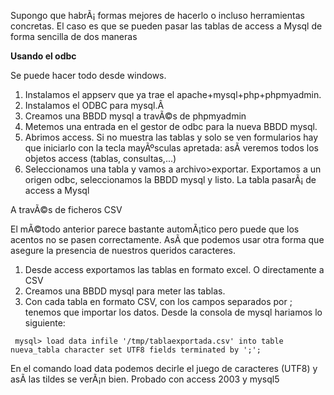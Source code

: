 <p>Supongo que habrÃ¡ formas mejores de hacerlo o incluso herramientas concretas. El caso es que se pueden pasar las tablas de access a Mysql de forma sencilla de dos maneras</p>
<p><strong>Usando el odbc </strong></p>
<p>Se puede hacer todo desde windows.</p>
<ol>
<li>Instalamos el appserv que ya trae el apache+mysql+php+phpmyadmin. </li>
<li>Instalamos el ODBC para mysql.Â </li>
<li>Creamos una BBDD mysql a travÃ©s de phpmyadmin</li>
<li>Metemos una entrada en el gestor de odbc para la nueva BBDD mysql.</li>
<li>Abrimos access. Si no muestra las tablas y solo se ven formularios hay que iniciarlo con la tecla mayÃºsculas apretada: asÃ­ veremos todos los objetos access (tablas, consultas,...)</li>
<li>Seleccionamos una tabla y vamos a archivo>exportar. Exportamos a un origen odbc, seleccionamos la BBDD mysql y listo. La tabla pasarÃ¡ de access a Mysql</li>
</ol>
<p>A travÃ©s de ficheros CSV</p>
<p>El mÃ©todo anterior parece bastante automÃ¡tico pero puede que los acentos no se pasen correctamente. AsÃ­ que podemos usar otra forma que asegure la presencia de nuestros queridos caracteres.</p>
<ol>
<li>Desde access exportamos las tablas en formato excel. O directamente a CSV</li>
<li>Creamos una BBDD mysql para meter las tablas.</li>
<li>Con cada tabla en formato CSV, con los campos separados por ; tenemos que importar los datos. Desde la consola de mysql hariamos lo siguiente:</li>
</ol>
<p><code> mysql> load data infile '/tmp/tablaexportada.csv' into table nueva_tabla character set UTF8 fields terminated by ';'; </code></p>
<p>En el comando load data podemos decirle el juego de caracteres (UTF8) y asÃ­ las tildes se verÃ¡n bien. Probado con access 2003 y mysql5</p>